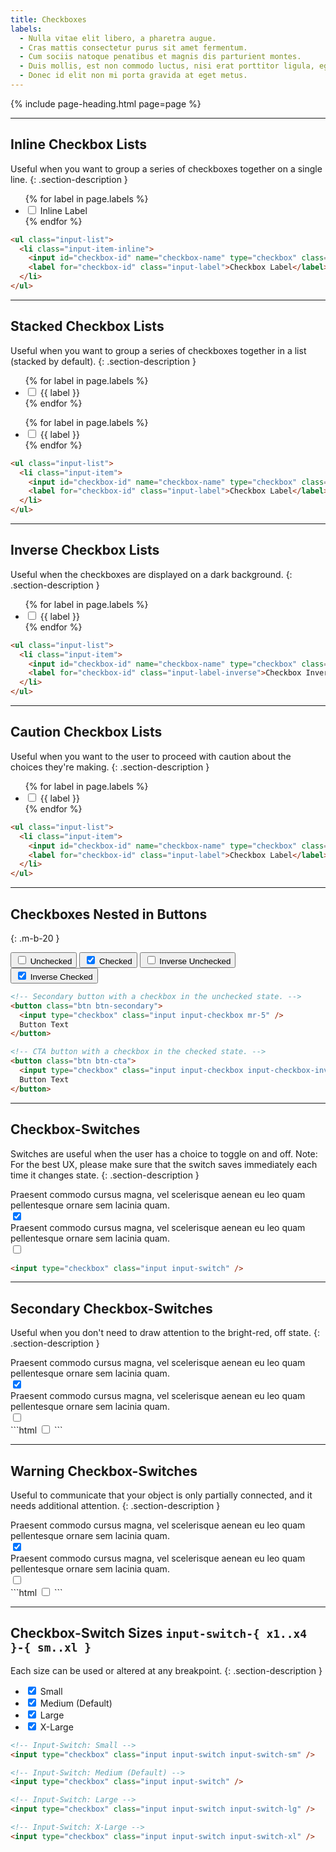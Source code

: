 ```yaml
---
title: Checkboxes
labels:
  - Nulla vitae elit libero, a pharetra augue.
  - Cras mattis consectetur purus sit amet fermentum.
  - Cum sociis natoque penatibus et magnis dis parturient montes.
  - Duis mollis, est non commodo luctus, nisi erat porttitor ligula, eget lacinia.
  - Donec id elit non mi porta gravida at eget metus.
---
```


{% include page-heading.html page=page %}

---

## Inline Checkbox Lists
Useful when you want to group a series of checkboxes together on a single line.
{: .section-description }

<ul class="input-list mb-30">
  {% for label in page.labels %}
    <li class="input-item-inline">
      <input id="checkbox-inline-{{ forloop.index }}" name="checkbox-list" type="checkbox" class="input input-checkbox" {% if forloop.index == 1 %}checked{% endif %} />
      <label for="checkbox-inline-{{ forloop.index }}" class="input-label">Inline Label</label>
    </li>
  {% endfor %}
</ul>

```html
<ul class="input-list">
  <li class="input-item-inline">
    <input id="checkbox-id" name="checkbox-name" type="checkbox" class="input input-checkbox" checked />
    <label for="checkbox-id" class="input-label">Checkbox Label</label>
  </li>
</ul>
```

---

## Stacked Checkbox Lists
Useful when you want to group a series of checkboxes together in a list (stacked by default).
{: .section-description }

<div class="col-container mb-15 mb-x1-30">
  <div class="col col-100 col-x1-50 mb-15 mb-x1-0">
    <div class="rounded bg-white box-padding">
      <ul class="input-list">
        {% for label in page.labels %}
          <li class="input-item">
            <input id="checkbox-light-{{ forloop.index }}" name="checkbox-list" type="checkbox" class="input input-checkbox" {% if forloop.index == 1 %}checked{% endif %} />
            <label for="checkbox-light-{{ forloop.index }}" class="input-label">{{ label }}</label>
          </li>
        {% endfor %}
      </ul>
    </div>
  </div>
  <div class="col col-100 col-x1-50">
    <div class="box-secondary box-padding">
      <ul class="input-list">
        {% for label in page.labels %}
          <li class="input-item">
            <input id="checkbox-dark-{{ forloop.index }}" name="checkbox-list" type="checkbox" class="input input-checkbox" {% if forloop.index == 1 %}checked{% endif %} />
            <label for="checkbox-dark-{{ forloop.index }}" class="input-label">{{ label }}</label>
          </li>
        {% endfor %}
      </ul>
    </div>
  </div>
</div>

```html
<ul class="input-list">
  <li class="input-item">
    <input id="checkbox-id" name="checkbox-name" type="checkbox" class="input input-checkbox" checked />
    <label for="checkbox-id" class="input-label">Checkbox Label</label>
  </li>
</ul>
```

---

## Inverse Checkbox Lists
Useful when the checkboxes are displayed on a dark background.
{: .section-description }

<div class="box-secondary box-padding bg-gray-darker">
  <ul class="input-list">
    {% for label in page.labels %}
      <li class="input-item">
        <input id="checkbox-inverse-{{ forloop.index }}" name="checkbox-inverse-list" type="checkbox" class="input input-checkbox input-checkbox-inverse" {% if forloop.index == 1 %}checked{% endif %} />
        <label for="checkbox-inverse-{{ forloop.index }}" class="input-label-inverse">{{ label }}</label>
      </li>
    {% endfor %}
  </ul>
</div>

```html
<ul class="input-list">
  <li class="input-item">
    <input id="checkbox-id" name="checkbox-name" type="checkbox" class="input input-checkbox input-checkbox-inverse" checked />
    <label for="checkbox-id" class="input-label-inverse">Checkbox Inverse Label</label>
  </li>
</ul>
```

---

## Caution Checkbox Lists
Useful when you want to the user to proceed with caution about the choices they're making.
{: .section-description }

<ul class="input-list">
  {% for label in page.labels %}
    <li class="input-item">
      <input id="checkbox-caution-{{ forloop.index }}" name="checkbox-list" type="checkbox" class="input input-checkbox input-checkbox-caution" {% if forloop.index == 1 %}checked{% endif %} />
      <label for="checkbox-caution-{{ forloop.index }}" class="input-label">{{ label }}</label>
    </li>
  {% endfor %}
</ul>

```html
<ul class="input-list">
  <li class="input-item">
    <input id="checkbox-id" name="checkbox-name" type="checkbox" class="input input-checkbox input-checkbox-caution" checked />
    <label for="checkbox-id" class="input-label">Checkbox Label</label>
  </li>
</ul>
```

---

## Checkboxes Nested in Buttons
{: .m-b-20 }

<button class="btn btn-secondary mr-10 mb-10">
  <input type="checkbox" class="input input-checkbox mr-5" />
  Unchecked
</button>
<button class="btn btn-secondary mr-10 mb-10">
  <input type="checkbox" class="input input-checkbox mr-5" checked />
  Checked
</button>
<button class="btn btn-cta mr-10 mb-10">
  <input type="checkbox" class="input input-checkbox input-checkbox-inverse mr-5" />
  Inverse Unchecked
</button>
<button class="btn btn-cta mr-10 mb-10">
  <input type="checkbox" class="input input-checkbox input-checkbox-inverse mr-5" checked />
  Inverse Checked
</button>

```html
<!-- Secondary button with a checkbox in the unchecked state. -->
<button class="btn btn-secondary">
  <input type="checkbox" class="input input-checkbox mr-5" />
  Button Text
</button>

<!-- CTA button with a checkbox in the checked state. -->
<button class="btn btn-cta">
  <input type="checkbox" class="input input-checkbox input-checkbox-inverse mr-5" checked />
  Button Text
</button>
```

---

## Checkbox-Switches
Switches are useful when the user has a choice to toggle on and off. Note: For the best UX, please make sure that the switch saves immediately each time it changes state.
{: .section-description }

<div class="box box-xs mb-15 pt-20 pb-20 pl-15 pr-15 pl-x1-30 pr-x1-30">
  <div class="col-container-nowrap">
    <div class="components-checkboxes-switch-col col col-100 text-light text-overflow-ellipsis">Praesent commodo cursus magna, vel scelerisque aenean eu leo quam pellentesque ornare sem lacinia quam.</div>
    <div class="col ml-15">
      <input type="checkbox" class="input input-switch" checked />
    </div>
  </div>
</div>
<div class="box-secondary box-xs pt-20 pb-20 pl-15 pr-15 pl-x1-30 pr-x1-30">
  <div class="col-container-nowrap">
    <div class="components-checkboxes-switch-col col col-100 text-light text-overflow-ellipsis">Praesent commodo cursus magna, vel scelerisque aenean eu leo quam pellentesque ornare sem lacinia quam.</div>
    <div class="col ml-15">
      <input type="checkbox" class="input input-switch" />
    </div>
  </div>
</div>

```html
<input type="checkbox" class="input input-switch" />
```

---

## Secondary Checkbox-Switches
Useful when you don't need to draw attention to the bright-red, off state.
{: .section-description }

<div class="box box-xs mb-15 pt-20 pb-20 pl-15 pr-15 pl-x1-30 pr-x1-30">
  <div class="col-container-nowrap">
    <div class="components-checkboxes-switch-col col col-100 text-light text-overflow-ellipsis">Praesent commodo cursus magna, vel scelerisque aenean eu leo quam pellentesque ornare sem lacinia quam.</div>
    <div class="col ml-15">
      <input type="checkbox" class="input input-switch-secondary" checked />
    </div>
  </div>
</div>
<div class="box-secondary box-xs pt-20 pb-20 pl-15 pr-15 pl-x1-30 pr-x1-30">
  <div class="col-container-nowrap">
    <div class="components-checkboxes-switch-col col col-100 text-light text-overflow-ellipsis">Praesent commodo cursus magna, vel scelerisque aenean eu leo quam pellentesque ornare sem lacinia quam.</div>
    <div class="col ml-15">
      <input type="checkbox" class="input input-switch-secondary" />
    </div>
  </div>
</div>
```html
<input type="checkbox" class="input input-switch-secondary" />
```

---

## Warning Checkbox-Switches
Useful to communicate that your object is only partially connected, and it needs additional attention.
{: .section-description }

<div class="box box-xs mb-15 pt-20 pb-20 pl-15 pr-15 pl-x1-30 pr-x1-30">
  <div class="col-container-nowrap">
    <div class="components-checkboxes-switch-col col col-100 text-light text-overflow-ellipsis">Praesent commodo cursus magna, vel scelerisque aenean eu leo quam pellentesque ornare sem lacinia quam.</div>
    <div class="col ml-15">
      <input type="checkbox" class="input input-switch-secondary input-switch-warning" checked />
    </div>
  </div>
</div>
<div class="box-secondary box-xs pt-20 pb-20 pl-15 pr-15 pl-x1-30 pr-x1-30">
  <div class="col-container-nowrap">
    <div class="components-checkboxes-switch-col col col-100 text-light text-overflow-ellipsis">Praesent commodo cursus magna, vel scelerisque aenean eu leo quam pellentesque ornare sem lacinia quam.</div>
    <div class="col ml-15">
      <input type="checkbox" class="input input-switch-secondary input-switch-warning" />
    </div>
  </div>
</div>
```html
<input type="checkbox" class="input input-switch-secondary input-switch-warning" />
```

---

## Checkbox-Switch Sizes `input-switch-{ x1..x4 }-{ sm..xl }`
Each size can be used or altered at any breakpoint.
{: .section-description }

<ul class="input-list">
  <li class="input-item">
    <input id="small-switch-on" type="checkbox" class="input input-switch input-switch-sm align-middle" checked />
    <label for="small-switch-on" class="text-sm text-light ml-5 medium">Small</label>
  </li>
  <li class="input-item">
    <input id="small-switch-on" type="checkbox" class="input input-switch align-middle" checked />
    <label for="small-switch-on" class="text-sm text-light ml-5 medium">Medium (Default)</label>
  </li>
  <li class="input-item">
    <input id="small-switch-on" type="checkbox" class="input input-switch input-switch-lg align-middle" checked />
    <label for="small-switch-on" class="text-sm text-light ml-5 medium">Large</label>
  </li>
  <li class="input-item">
    <input id="small-switch-on" type="checkbox" class="input input-switch input-switch-xl align-middle" checked />
    <label for="small-switch-on" class="text-sm text-light ml-5 medium">X-Large</label>
  </li>
</ul>

```html
<!-- Input-Switch: Small -->
<input type="checkbox" class="input input-switch input-switch-sm" />

<!-- Input-Switch: Medium (Default) -->
<input type="checkbox" class="input input-switch" />

<!-- Input-Switch: Large -->
<input type="checkbox" class="input input-switch input-switch-lg" />

<!-- Input-Switch: X-Large -->
<input type="checkbox" class="input input-switch input-switch-xl" />
```
